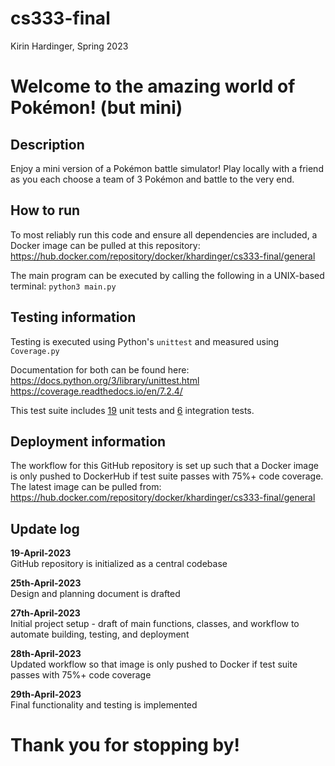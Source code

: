 # cs333-final
Kirin Hardinger, Spring 2023

# Welcome to the amazing world of Pokémon! (but mini)

## Description

Enjoy a mini version of a Pokémon battle simulator! Play locally with a friend as you each choose a team of 3 Pokémon and battle to the very end.

## How to run
To most reliably run this code and ensure all dependencies are included, a Docker image can be pulled at this repository: https://hub.docker.com/repository/docker/khardinger/cs333-final/general

The main program can be executed by calling the following in a UNIX-based terminal:
`python3 main.py`

## Testing information
Testing is executed using Python's `unittest` and measured using `Coverage.py`

Documentation for both can be found here:  
https://docs.python.org/3/library/unittest.html  
https://coverage.readthedocs.io/en/7.2.4/

This test suite includes <u>19</u> unit tests and <u>6</u> integration tests.

## Deployment information

The workflow for this GitHub repository is set up such that a Docker image is only pushed to DockerHub if test suite passes with 75%+ code coverage. The latest image can be pulled from: https://hub.docker.com/repository/docker/khardinger/cs333-final/general

## Update log
<b>19-April-2023</b>      
GitHub repository is initialized as a central codebase

<b>25th-April-2023</b>    
Design and planning document is drafted

<b>27th-April-2023</b>    
Initial project setup - draft of main functions, classes, and workflow to automate building, testing, and deployment

<b>28th-April-2023</b>    
Updated workflow so that image is only pushed to Docker if test suite passes with 75%+ code coverage

<b>29th-April-2023</b>    
Final functionality and testing is implemented

# Thank you for stopping by!
